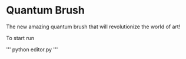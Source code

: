 # Quantum Brush
The new amazing quantum brush that will revolutionize the world of art!

To start run

'''
python editor.py
'''
